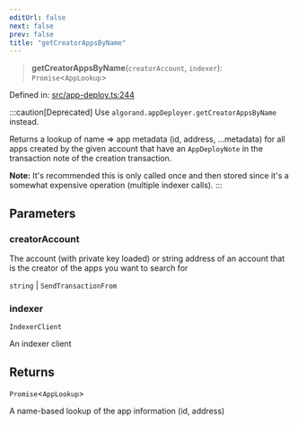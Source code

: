 ```yaml
---
editUrl: false
next: false
prev: false
title: "getCreatorAppsByName"
---
```


> **getCreatorAppsByName**(`creatorAccount`, `indexer`): `Promise`\<`AppLookup`\>

Defined in: [src/app-deploy.ts:244](https://github.com/algorandfoundation/algokit-utils-ts/blob/e57e96ab17213653e656688e8d7251c0107554cf/src/app-deploy.ts#L244)

:::caution[Deprecated]
Use `algorand.appDeployer.getCreatorAppsByName` instead.

Returns a lookup of name => app metadata (id, address, ...metadata) for all apps created by the given account that have an `AppDeployNote` in the transaction note of the creation transaction.

**Note:** It's recommended this is only called once and then stored since it's a somewhat expensive operation (multiple indexer calls).
:::

## Parameters

### creatorAccount

The account (with private key loaded) or string address of an account that is the creator of the apps you want to search for

`string` | `SendTransactionFrom`

### indexer

`IndexerClient`

An indexer client

## Returns

`Promise`\<`AppLookup`\>

A name-based lookup of the app information (id, address)
